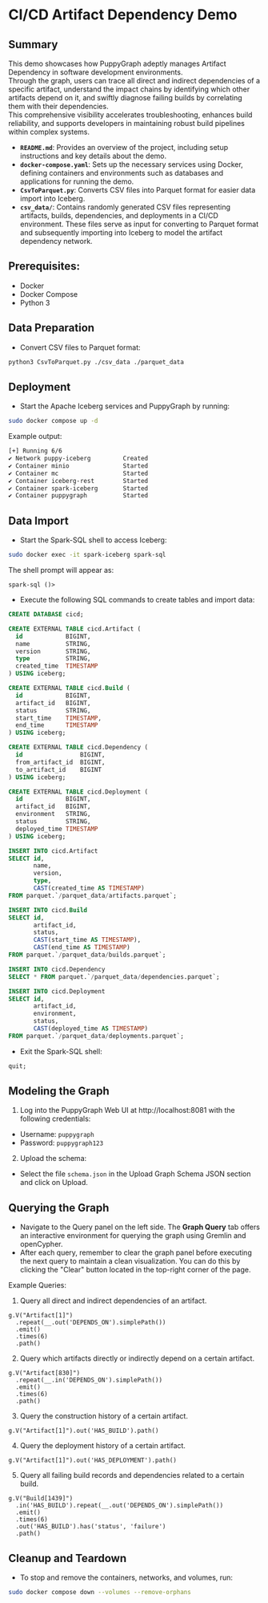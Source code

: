 #  CI/CD Artifact Dependency Demo

## Summary
This demo showcases how PuppyGraph adeptly manages Artifact Dependency in software development environments.    
Through the graph, users can trace all direct and indirect dependencies of a specific artifact, understand the impact chains by identifying which other artifacts depend on it, and swiftly diagnose failing builds by correlating them with their dependencies.    
This comprehensive visibility accelerates troubleshooting, enhances build reliability, and supports developers in maintaining robust build pipelines within complex systems.

- **`README.md`**: Provides an overview of the project, including setup instructions and key details about the demo.
- **`docker-compose.yaml`**: Sets up the necessary services using Docker, defining containers and environments such as databases and applications for running the demo.
- **`CsvToParquet.py`**: Converts CSV files into Parquet format for easier data import into Iceberg.
- **`csv_data/`**:  Contains randomly generated CSV files representing artifacts, builds, dependencies, and deployments in a CI/CD environment.
                    These files serve as input for converting to Parquet format and subsequently importing into Iceberg to model the artifact dependency network.

## Prerequisites:
- Docker
- Docker Compose
- Python 3

## Data Preparation
- Convert CSV files to Parquet format:
```bash
python3 CsvToParquet.py ./csv_data ./parquet_data
```

## Deployment
- Start the Apache Iceberg services and PuppyGraph by running:
```bash
sudo docker compose up -d
```
Example output:
```bash
[+] Running 6/6
✔ Network puppy-iceberg         Created
✔ Container minio               Started
✔ Container mc                  Started
✔ Container iceberg-rest        Started
✔ Container spark-iceberg       Started
✔ Container puppygraph          Started
```

## Data Import
- Start the Spark-SQL shell to access Iceberg:
```bash
sudo docker exec -it spark-iceberg spark-sql
```
The shell prompt will appear as:
```shell
spark-sql ()>
```

- Execute the following SQL commands to create tables and import data:
```sql
CREATE DATABASE cicd;

CREATE EXTERNAL TABLE cicd.Artifact (
  id            BIGINT,
  name          STRING,
  version       STRING,
  type          STRING,
  created_time  TIMESTAMP
) USING iceberg;

CREATE EXTERNAL TABLE cicd.Build (
  id            BIGINT,
  artifact_id   BIGINT,
  status        STRING,
  start_time    TIMESTAMP,
  end_time      TIMESTAMP
) USING iceberg;

CREATE EXTERNAL TABLE cicd.Dependency (
  id                BIGINT,
  from_artifact_id  BIGINT,
  to_artifact_id    BIGINT 
) USING iceberg;

CREATE EXTERNAL TABLE cicd.Deployment (
  id            BIGINT,
  artifact_id   BIGINT,
  environment   STRING,
  status        STRING,
  deployed_time TIMESTAMP
) USING iceberg;

INSERT INTO cicd.Artifact 
SELECT id,
       name, 
       version, 
       type,
       CAST(created_time AS TIMESTAMP)
FROM parquet.`/parquet_data/artifacts.parquet`;

INSERT INTO cicd.Build 
SELECT id,
       artifact_id, 
       status, 
       CAST(start_time AS TIMESTAMP),
       CAST(end_time AS TIMESTAMP)
FROM parquet.`/parquet_data/builds.parquet`;

INSERT INTO cicd.Dependency 
SELECT * FROM parquet.`/parquet_data/dependencies.parquet`;

INSERT INTO cicd.Deployment 
SELECT id,
       artifact_id, 
       environment, 
       status,
       CAST(deployed_time AS TIMESTAMP)
FROM parquet.`/parquet_data/deployments.parquet`;

```
- Exit the Spark-SQL shell:
```sql
quit;
```

## Modeling the Graph
1. Log into the PuppyGraph Web UI at http://localhost:8081 with the following credentials:
- Username: `puppygraph`
- Password: `puppygraph123`

2. Upload the schema:
- Select the file `schema.json` in the Upload Graph Schema JSON section and click on Upload.

## Querying the Graph

- Navigate to the Query panel on the left side. The **Graph Query** tab offers an interactive environment for querying the graph using Gremlin and openCypher.
- After each query, remember to clear the graph panel before executing the next query to maintain a clean visualization. You can do this by clicking the "Clear" button located in the top-right corner of the page.

Example Queries:
1. Query all direct and indirect dependencies of an artifact.
```gremlin
g.V("Artifact[1]")
  .repeat(__.out('DEPENDS_ON').simplePath())
  .emit()
  .times(6)
  .path()
```

2. Query which artifacts directly or indirectly depend on a certain artifact.
```gremlin
g.V("Artifact[830]")
  .repeat(__.in('DEPENDS_ON').simplePath())
  .emit()
  .times(6)
  .path()
```

3. Query the construction history of a certain artifact.
```gremlin
g.V("Artifact[1]").out('HAS_BUILD').path()
```

4. Query the deployment history of a certain artifact.
```gremlin
g.V("Artifact[1]").out('HAS_DEPLOYMENT').path()
```

5. Query all failing build records and dependencies related to a certain build.
```gremlin
g.V("Build[1439]")
  .in('HAS_BUILD').repeat(__.out('DEPENDS_ON').simplePath())
  .emit()
  .times(6)
  .out('HAS_BUILD').has('status', 'failure')
  .path()
```

## Cleanup and Teardown
- To stop and remove the containers, networks, and volumes, run:
```bash
sudo docker compose down --volumes --remove-orphans
```
